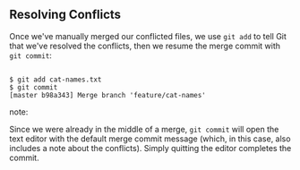 ## Resolving Conflicts

Once we've manually merged our conflicted files, we use `git add` to tell Git that we've resolved the conflicts, then we resume the merge commit with `git commit`:

<pre><code data-trim data-noescape>
$</span> <span class="fragment">git add cat-names.txt</span>
<span class="fragment">$</span> <span class="fragment">git commit</span>
<span class="fragment">[master b98a343] Merge branch 'feature/cat-names'</span>
</code></pre>

note:

Since we were already in the middle of a merge, `git commit` will open the text editor with the default merge commit message (which, in this case, also includes a note about the conflicts). Simply quitting the editor completes the commit.

